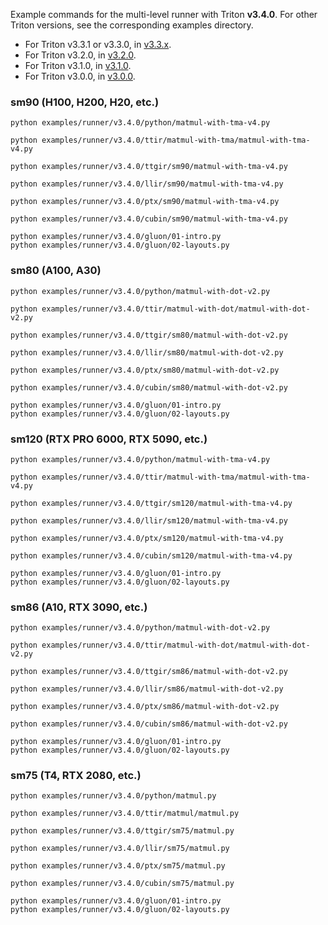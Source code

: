 Example commands for the multi-level runner with Triton **v3.4.0**. For other Triton versions, see the corresponding examples directory.
- For Triton v3.3.1 or v3.3.0, in [v3.3.x](./v3.3.x).
- For Triton v3.2.0, in [v3.2.0](./v3.2.0).
- For Triton v3.1.0, in [v3.1.0](./v3.1.0).
- For Triton v3.0.0, in [v3.0.0](./v3.0.0).


### sm90 (H100, H200, H20, etc.)
```shell
python examples/runner/v3.4.0/python/matmul-with-tma-v4.py

python examples/runner/v3.4.0/ttir/matmul-with-tma/matmul-with-tma-v4.py

python examples/runner/v3.4.0/ttgir/sm90/matmul-with-tma-v4.py

python examples/runner/v3.4.0/llir/sm90/matmul-with-tma-v4.py

python examples/runner/v3.4.0/ptx/sm90/matmul-with-tma-v4.py

python examples/runner/v3.4.0/cubin/sm90/matmul-with-tma-v4.py

python examples/runner/v3.4.0/gluon/01-intro.py
python examples/runner/v3.4.0/gluon/02-layouts.py
```

### sm80 (A100, A30)
```shell
python examples/runner/v3.4.0/python/matmul-with-dot-v2.py

python examples/runner/v3.4.0/ttir/matmul-with-dot/matmul-with-dot-v2.py

python examples/runner/v3.4.0/ttgir/sm80/matmul-with-dot-v2.py

python examples/runner/v3.4.0/llir/sm80/matmul-with-dot-v2.py

python examples/runner/v3.4.0/ptx/sm80/matmul-with-dot-v2.py

python examples/runner/v3.4.0/cubin/sm80/matmul-with-dot-v2.py

python examples/runner/v3.4.0/gluon/01-intro.py
python examples/runner/v3.4.0/gluon/02-layouts.py
```

### sm120 (RTX PRO 6000, RTX 5090, etc.)
```shell
python examples/runner/v3.4.0/python/matmul-with-tma-v4.py

python examples/runner/v3.4.0/ttir/matmul-with-tma/matmul-with-tma-v4.py

python examples/runner/v3.4.0/ttgir/sm120/matmul-with-tma-v4.py

python examples/runner/v3.4.0/llir/sm120/matmul-with-tma-v4.py

python examples/runner/v3.4.0/ptx/sm120/matmul-with-tma-v4.py

python examples/runner/v3.4.0/cubin/sm120/matmul-with-tma-v4.py

python examples/runner/v3.4.0/gluon/01-intro.py
python examples/runner/v3.4.0/gluon/02-layouts.py
```

### sm86 (A10, RTX 3090, etc.)
```shell
python examples/runner/v3.4.0/python/matmul-with-dot-v2.py

python examples/runner/v3.4.0/ttir/matmul-with-dot/matmul-with-dot-v2.py

python examples/runner/v3.4.0/ttgir/sm86/matmul-with-dot-v2.py

python examples/runner/v3.4.0/llir/sm86/matmul-with-dot-v2.py

python examples/runner/v3.4.0/ptx/sm86/matmul-with-dot-v2.py

python examples/runner/v3.4.0/cubin/sm86/matmul-with-dot-v2.py

python examples/runner/v3.4.0/gluon/01-intro.py
python examples/runner/v3.4.0/gluon/02-layouts.py
```

### sm75 (T4, RTX 2080, etc.)
```shell
python examples/runner/v3.4.0/python/matmul.py

python examples/runner/v3.4.0/ttir/matmul/matmul.py

python examples/runner/v3.4.0/ttgir/sm75/matmul.py

python examples/runner/v3.4.0/llir/sm75/matmul.py

python examples/runner/v3.4.0/ptx/sm75/matmul.py

python examples/runner/v3.4.0/cubin/sm75/matmul.py

python examples/runner/v3.4.0/gluon/01-intro.py
python examples/runner/v3.4.0/gluon/02-layouts.py
```

